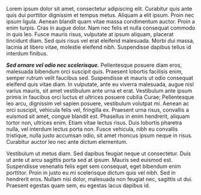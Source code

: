 Lorem ipsum dolor sit amet, consectetur adipiscing elit. Curabitur quis ante quis dui porttitor dignissim et
tempus metus. Aliquam a elit ipsum. Proin nec ipsum ligula. Aenean blandit quam vitae massa condimentum auctor.
Proin a enim turpis. Cras in augue dolor. Nam nec felis et nulla consequat commodo in quis leo. Fusce mauris
risus, vulputate at ipsum aliquam, placerat tincidunt diam. Sed quis risus vel erat eleifend malesuada. Morbi
dui massa, lacinia at libero vitae, molestie eleifend nibh. Suspendisse dapibus tellus id interdum finibus.

___Sed ornare vel odio nec scelerisque.___ Pellentesque posuere diam eros, malesuada bibendum orci suscipit quis.
Praesent lobortis facilisis enim, semper rutrum velit faucibus sed. Suspendisse et mauris ut odio consequat
eleifend quis vitae diam. In vulputate, ante eu viverra malesuada, augue nisl varius mauris, sit amet vestibulum
ante urna et erat. Vestibulum ante ipsum primis in faucibus orci luctus et ultrices posuere cubilia Curae;
Pellentesque leo arcu, dignissim vel sapien posuere, vestibulum volutpat mi. Aenean ac orci suscipit, vehicula
felis vel, fringilla ex. Praesent urna risus, convallis a euismod sit amet, congue blandit est. Phasellus in
enim hendrerit, aliquam tortor non, ultrices enim. Etiam vitae lectus risus. Duis lobortis pharetra nulla, vel
interdum lectus porta non. Fusce vehicula, nibh eu convallis tristique, nulla justo accumsan odio, sit amet
rhoncus ipsum neque in risus. Curabitur auctor leo nec ante dictum elementum.

Vestibulum ut metus diam. Sed dapibus feugiat neque ut consectetur. Duis ut ante ut arcu sagittis porta sed at
ipsum. Mauris sed euismod est. Suspendisse venenatis felis eget sem consequat, eget bibendum enim porttitor.
Proin in justo eu mi scelerisque dictum quis vel nibh. Sed in hendrerit eros. Nullam nisi dolor, malesuada
non feugiat nec, sagittis ut dui. Praesent egestas quam sem, eu egestas lacus dapibus id.